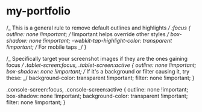 # my-portfolio

/_ This is a general rule to remove default outlines and highlights _/
:focus {
outline: none !important;
/_ !important helps override other styles _/
box-shadow: none !important;
-webkit-tap-highlight-color: transparent !important;
/_ For mobile taps _/
}

/_ Specifically target your screenshot images if they are the ones gaining focus _/
.tablet-screen:focus,
.tablet-screen:active {
outline: none !important;
box-shadow: none !important;
/_ If it's a background or filter causing it, try these: _/
background-color: transparent !important;
filter: none !important;
}

.console-screen:focus,
.console-screen:active {
outline: none !important;
box-shadow: none !important;
background-color: transparent !important;
filter: none !important;
}
